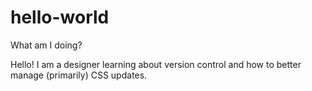 # hello-world
What am I doing?

Hello! I am a designer learning about version control and how to better manage (primarily) CSS updates.
